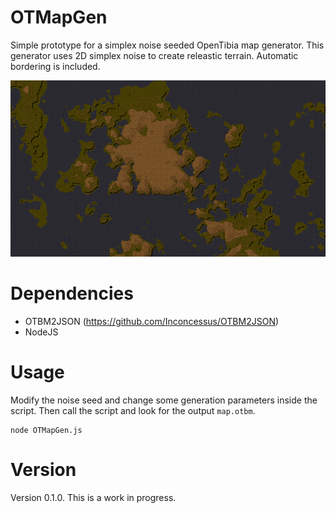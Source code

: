 # OTMapGen

Simple prototype for a simplex noise seeded OpenTibia map generator. This generator uses 2D simplex noise to create releastic terrain. Automatic bordering is included.

<p align="center">
  <img src="images/generated.png">
</p>

# Dependencies

* OTBM2JSON (https://github.com/Inconcessus/OTBM2JSON)
* NodeJS

# Usage

Modify the noise seed and change some generation parameters inside the script. Then call the script and look for the output `map.otbm`.

    node OTMapGen.js 
    
# Version

Version 0.1.0. This is a work in progress.
